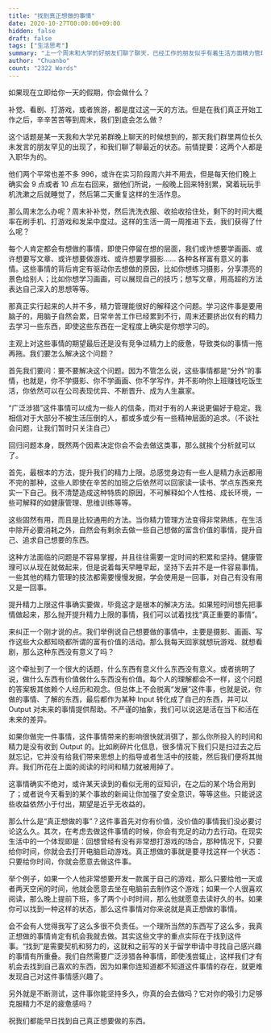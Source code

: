 ```yaml
---
title: "找到真正想做的事情"
date: 2020-10-27T00:00:00+09:00
hidden: false
draft: false
tags: ["生活思考"]
summary: "上一个周末和大学的好朋友们聊了聊天，已经工作的朋友似乎有着生活方面精力管理上的问题。反思自己的状态，似乎也需要进行一定的调整，尝试找到自己真正想做的事情，给予生活驱动力。"
author: "Chuanbo"
count: "2322 Words"
---
```


如果现在立即给你一天的假期，你会做什么？

补觉、看剧、打游戏，或者旅游，都是度过这一天的方法。但是在我们真正开始工作之后，辛辛苦苦等到周末，我们到底会怎么做？

这个话题是某一天我和大学兄弟群晚上聊天的时候想到的，那天我们群里两位长久未发言的朋友罕见的出现了，和我们聊了聊最近的状态。前情提要：这两个人都是入职华为的。

他们两个平常也差不多 996，或许在实习阶段周六并不用去，但是每天他们晚上确实会 9 点或者 10 点左右回来，据他们所说，一般晚上回来特别累，窝着玩玩手机洗漱之后就睡觉了，然后第二天重复这样的生活作息。

那么周末怎么办呢？周末补补觉，然后洗洗衣服、收拾收拾住处，剩下的时间大概率在刷手机、打游戏和发呆中度过。这样的生活一周一周推进下去，我们获得了什么呢？

每个人肯定都会有想做的事情，即使只停留在想的层面，我们或许想要学画画、或许想要写文章、或许想要做游戏、或许想要学摄影…… 各种各样富有意义的事情。这些事情的背后肯定有驱动你去想做的原因，比如你想练习摄影，分享漂亮的景色给别人；比如你想学习画画，可以展现自己的技巧；想写文章，用高超的方法表达自己深入的思想等等。

那真正实行起来的人并不多，精力管理能很好的解释这个问题。学习这件事是要用脑子的，用脑子自然会累，日常辛苦工作已经累到不行，周末还要挤出仅有的精力去学习一些东西，即使这些东西在一定程度上确实是你想学习的。

主观上对这些事情的期望最后还是没有竞争过精力上的疲惫，导致类似的事情一拖再拖。我们要怎么解决这个问题？

首先我们要问：要不要解决这个问题。因为不管怎么说，这些事情都是“分外“的事情，也就是，你不学摄影、你不学画画、你不学写作，并不影响你上班赚钱吃饭生活，你依然可以在公司表现优异、不断晋升、成为人生赢家。

“广泛涉猎”这件事情可以成为一些人的信条，而对于有的人来说更偏好于稳定。我相信对于大部分不被生活压倒的人，都或多或少有一些精神层面的追求。（不谈社会问题，让我们暂时只关注自己）

回归问题本身，既然两个因素决定你会不会去做这类事，那么就挨个分析就可以了。

首先，最根本的方法，提升我们的精力上限。总感觉身边有一些人是精力永远都用不完的那种，这些人即使在辛苦的加班之后依然可以回家读一读书、学点东西来充实一下自己。我不清楚造成这种特质的原因，不可解释如个人性格、成长环境，一些可解释的如健康管理、思维训练等等。

这些固然有用，而且是比较通用的方法。当你精力管理方法变得非常熟练，在生活中除开必要消耗之外，自然会有剩余去做一些自己想做的富含价值的事情，提升自己、追求自己想要的东西。

这种方法面临的问题是不容易掌握，并且往往需要一定时间的积累和坚持。健康管理可以从现在就做起来，但是说着每天早睡早起，坚持下去并不是一件容易事情。一些其他的精力管理的技法都需要慢慢发掘，学会使用是一回事，对自己有没有用又是一回事。

提升精力上限这件事确实要做，毕竟这才是根本的解决方法。如果短时间想先把事情做起来，那么抛开提升精力上限的事情，我们可以试着找找“真正重要的事情”。

来纠正一个刚才说的点。我们举例说自己想要做的事情中，主要是摄影、画画、写作这些大众都知晓都所谓的富有价值的活动。那么我每天回家就想玩游戏、就想看剧，那么这种东西没有意义了吗？

这个牵扯到了一个很大的话题，什么东西有意义什么东西没有意义。或者挑明了说，做什么东西有价值做什么东西没有价值。每个人的理解都会不一样，这个问题的答案极其依赖个人经历和观念。但总体上不会脱离“发展”这件事，也就是说，你做的事情、了解的东西，最后都作为某种 Input 转化成了自己的东西，并可以 Output 对未来的事情提供帮助。不严谨的抽象，我们可以说这是活在当下和活在未来的差异。

如果你做完一件事情，这件事情带来的影响很快就消弭了，那么你所投入的时间和精力是没有收到 Output 的。比如刷碎片化信息，很多情况下我们只是扫过去之后就忘记，它并没有给我们带来思想上的指导或者生活中的技能，然后我们便将其抛弃。我们所花在上面的阅读的时间和精力就被用掉了。

这事情确实不绝对，或许某天读到的看似无用的豆知识，在之后的某个场合用到了；或者说今天看到的某个事故的新闻让你加强了安全意识，等等这些。只能说这些收益依然小于付出，期望是近乎无收益的。

那么什么是“真正想做的事”？这件事首先对你有价值，没价值的事情我们没必要讨论这么久。其次，在考虑去做这件事情的时候，你会有充足的动力去行动。在现实生活中的一个体现即是：回想曾经有没有非常想打游戏的场合，那种情况下，只要给你时间，你就会去打开电脑启动游戏。真正想做的事就是要寻找这样一个状态：只要给你时间，你就会愿意去做这件事。

举个例子，如果一个人他非常想要开发一款属于自己的游戏，那么只要给他一天或者两天空闲的时间，他就会愿意去坐在电脑前去制作这个游戏；如果一个人很喜欢阅读，那么晚上提前下班，多了两个小时时间，那么他就愿意去读好久的书。如果你可以找到一种这样的状态，那么这件事情对你来说就是真正想做的事情。

会不会有人觉得我写了这么多很不负责任。一个理所当然的东西写了这么多，我真正想做的事情肯定有机会我就去做。其实这些文字的重点实际在于找到这件事。“找到”是需要契机和努力的，这就和之前写的关于留学申请中寻找自己感兴趣的事情有所重叠。我们自然需要广泛涉猎各种事情，即使浅尝辄止，这样我们才有机会去找到自己喜欢的东西，因为如果你连知道都不知道这件事情的存在，就更难发现自己对这件事情感兴趣了。

另外就是不断测试，这件事你能坚持多久，你真的会去做吗？它对你的吸引力足够克服精力不足的疲惫感吗？

祝我们都能早日找到自己真正想要做的东西。